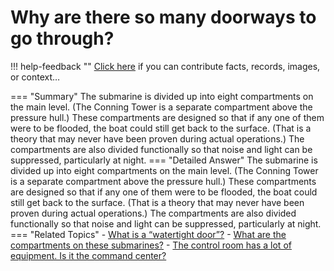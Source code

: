# Why are there so many doorways to go through?

!!! help-feedback ""
    <a href="/feedback/" data-feedback-link>Click here</a>
    if you can contribute facts, records, images, or context…

<a id="summary"></a>
=== "Summary"
    The submarine is divided up into eight compartments on the main level. (The Conning Tower is a separate compartment above the pressure hull.)  These compartments are designed so that if any one of them were to be flooded, the boat could still get back to the surface. (That is a theory that may never have been proven during actual operations.)  The compartments are also divided functionally so that noise and light can be suppressed, particularly at night.
=== "Detailed Answer"
    The submarine is divided up into eight compartments on the main level.  (The Conning Tower is a separate compartment above the pressure hull.)  These compartments are designed so that if any one of them were to be flooded, the boat could still get back to the surface.  (That is a theory that may never have been proven during actual operations.)  The compartments are also divided functionally so that noise and light can be suppressed, particularly at night.
=== "Related Topics"
    - [What is a “watertight door”?](./what-is-a-watertight-door.md#summary)
    - [What are the compartments on these submarines?](./what-are-the-compartments-on-these-submarines.md#summary)
    - [The control room has a lot of equipment. Is it the command center?](./the-control-room-has-a-lot-of-equipment-is-it-the-command-center.md#summary)